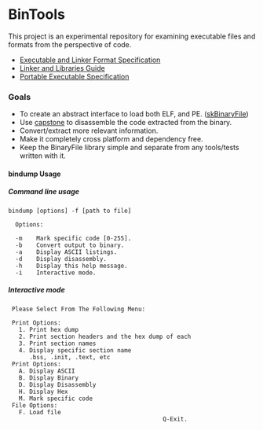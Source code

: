 # BinTools
This project is an experimental repository for examining executable files and formats from the perspective of code. 

- [Executable and Linker Format Specification](http://man7.org/linux/man-pages/man5/elf.5.html)
- [Linker and Libraries Guide](https://docs.oracle.com/cd/E23824_01/html/819-0690/chapter6-93046.html#scrolltoc)
- [Portable Executable Specification](https://docs.microsoft.com/en-us/windows/desktop/Debug/pe-format)


### Goals
- To create an abstract interface to load both ELF, and PE. ([skBinaryFile](https://github.com/CharlesCarley/BinTools/blob/master/Source/skBinaryFile.h))
- Use [capstone](http://www.capstone-engine.org/) to disassemble the code extracted from the binary.
- Convert/extract more relevant information.
- Make it completely cross platform and dependency free.
- Keep the BinaryFile library simple and separate from any tools/tests written with it.




#### bindump Usage


##### Command line usage
```
bindump [options] -f [path to file]
  
  Options:

  -m    Mark specific code [0-255].
  -b    Convert output to binary.
  -a    Display ASCII listings.
  -d    Display disassembly.
  -h    Display this help message.
  -i    Interactive mode.
```



##### Interactive mode
```
 Please Select From The Following Menu:

 Print Options:
   1. Print hex dump
   2. Print section headers and the hex dump of each
   3. Print section names
   4. Display specific section name
      .bss, .init, .text, etc
 Print Options:
   A. Display ASCII
   B. Display Binary
   D. Display Disassembly
   H. Display Hex
   M. Mark specific code
 File Options:
   F. Load file
                                            Q-Exit.
```
